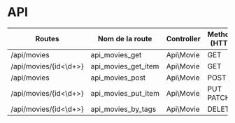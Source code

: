 # API

| Routes                | Nom de la route     | Controller | Methods (HTTP) | Méthods      |
| --------------------- | ------------------- | ---------- | -------------- | ------------ |
| /api/movies           | api_movies_get      | Api\Movie  | GET            | readMovies() |
| /api/movies/{id<\d+>} | api_movies_get_item | Api\Movie  | GET            | readMovie()  |
| /api/movies           | api_movies_post     | Api\Movie  | POST           | create()     |
| /api/movies/{id<\d+>} | api_movies_put_item | Api\Movie  | PUT PATCH      | update()     |
| /api/movies/{id<\d+>} | api_movies_by_tags  | Api\Movie  | DELETE         | delete()     |